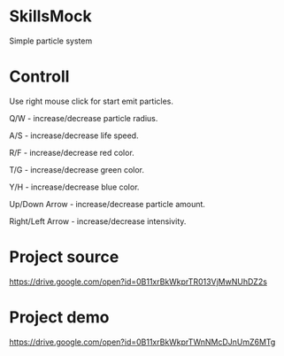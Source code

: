 # SkillsMock
Simple particle system

# Controll

Use right mouse click for start emit particles.

Q/W - increase/decrease particle radius.

A/S - increase/decrease life speed.

R/F - increase/decrease red color.

T/G - increase/decrease green color.

Y/H - increase/decrease blue color.

Up/Down Arrow - increase/decrease particle amount.

Right/Left Arrow - increase/decrease intensivity.

# Project source

https://drive.google.com/open?id=0B11xrBkWkprTR013VjMwNUhDZ2s

# Project demo

https://drive.google.com/open?id=0B11xrBkWkprTWnNMcDJnUmZ6MTg

